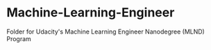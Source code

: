 # Machine-Learning-Engineer
Folder for Udacity's Machine Learning Engineer Nanodegree (MLND) Program
